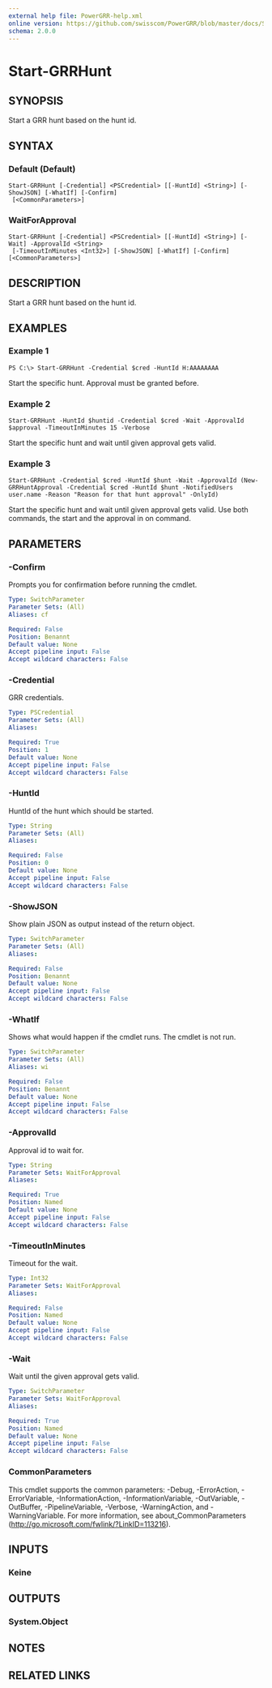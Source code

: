 ```yaml
---
external help file: PowerGRR-help.xml
online version: https://github.com/swisscom/PowerGRR/blob/master/docs/Start-GRRHunt.md
schema: 2.0.0
---
```


# Start-GRRHunt

## SYNOPSIS
Start a GRR hunt based on the hunt id.

## SYNTAX

### Default (Default)
```
Start-GRRHunt [-Credential] <PSCredential> [[-HuntId] <String>] [-ShowJSON] [-WhatIf] [-Confirm]
 [<CommonParameters>]
```

### WaitForApproval
```
Start-GRRHunt [-Credential] <PSCredential> [[-HuntId] <String>] [-Wait] -ApprovalId <String>
 [-TimeoutInMinutes <Int32>] [-ShowJSON] [-WhatIf] [-Confirm] [<CommonParameters>]
```

## DESCRIPTION
Start a GRR hunt based on the hunt id.

## EXAMPLES

### Example 1
```
PS C:\> Start-GRRHunt -Credential $cred -HuntId H:AAAAAAAA
```

Start the specific hunt. Approval must be granted before.

### Example 2
```
Start-GRRHunt -HuntId $huntid -Credential $cred -Wait -ApprovalId $approval -TimeoutInMinutes 15 -Verbose
```

Start the specific hunt and wait until given approval gets valid.

### Example 3
```
Start-GRRHunt -Credential $cred -HuntId $hunt -Wait -ApprovalId (New-GRRHuntApproval -Credential $cred -HuntId $hunt -NotifiedUsers user.name -Reason "Reason for that hunt approval" -OnlyId)
```

Start the specific hunt and wait until given approval gets valid. Use both
commands, the start and the approval in on command.

## PARAMETERS

### -Confirm
Prompts you for confirmation before running the cmdlet.

```yaml
Type: SwitchParameter
Parameter Sets: (All)
Aliases: cf

Required: False
Position: Benannt
Default value: None
Accept pipeline input: False
Accept wildcard characters: False
```

### -Credential
GRR credentials.

```yaml
Type: PSCredential
Parameter Sets: (All)
Aliases: 

Required: True
Position: 1
Default value: None
Accept pipeline input: False
Accept wildcard characters: False
```

### -HuntId
HuntId of the hunt which should be started.

```yaml
Type: String
Parameter Sets: (All)
Aliases: 

Required: False
Position: 0
Default value: None
Accept pipeline input: False
Accept wildcard characters: False
```

### -ShowJSON
Show plain JSON as output instead of the return object.

```yaml
Type: SwitchParameter
Parameter Sets: (All)
Aliases: 

Required: False
Position: Benannt
Default value: None
Accept pipeline input: False
Accept wildcard characters: False
```

### -WhatIf
Shows what would happen if the cmdlet runs.
The cmdlet is not run.

```yaml
Type: SwitchParameter
Parameter Sets: (All)
Aliases: wi

Required: False
Position: Benannt
Default value: None
Accept pipeline input: False
Accept wildcard characters: False
```

### -ApprovalId
Approval id to wait for.

```yaml
Type: String
Parameter Sets: WaitForApproval
Aliases: 

Required: True
Position: Named
Default value: None
Accept pipeline input: False
Accept wildcard characters: False
```

### -TimeoutInMinutes
Timeout for the wait.

```yaml
Type: Int32
Parameter Sets: WaitForApproval
Aliases: 

Required: False
Position: Named
Default value: None
Accept pipeline input: False
Accept wildcard characters: False
```

### -Wait
Wait until the given approval gets valid.

```yaml
Type: SwitchParameter
Parameter Sets: WaitForApproval
Aliases: 

Required: True
Position: Named
Default value: None
Accept pipeline input: False
Accept wildcard characters: False
```

### CommonParameters
This cmdlet supports the common parameters: -Debug, -ErrorAction, -ErrorVariable, -InformationAction, -InformationVariable, -OutVariable, -OutBuffer, -PipelineVariable, -Verbose, -WarningAction, and -WarningVariable. For more information, see about_CommonParameters (http://go.microsoft.com/fwlink/?LinkID=113216).

## INPUTS

### Keine

## OUTPUTS

### System.Object

## NOTES

## RELATED LINKS

